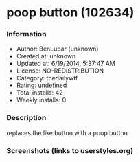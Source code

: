 # poop button (102634)

### Information
- Author: BenLubar (unknown)
- Created at: unknown
- Updated at: 6/19/2014, 5:37:47 AM
- License: NO-REDISTRIBUTION
- Category: thedailywtf
- Rating: undefined
- Total installs: 42
- Weekly installs: 0


### Description
replaces the like button with a poop button


### Screenshots (links to userstyles.org)



